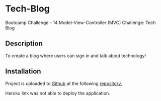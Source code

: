 # Tech-Blog

Bootcamp Challenge - 14 Model-View-Controller (MVC) Challenge: Tech Blog

## Description

To create a blog where users can sign in and talk about technology!

## Installation 

Project is uploaded to [Github](https://github.com/) at the following [repository.](https://github.com/mysteriousdj/Tech-Blog)

Heroku link was not able to deploy the application. 